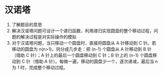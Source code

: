 # 汉诺塔
1. 了解题目的意思
2. 解决汉诺塔问题可设计一个递归函数，利用递归实现圆盘的整个移动过程，问题的解决过程是对实际操作的模拟
3. 对于汉诺塔问题，当只移动一个圆盘时，直接将圆盘从 A 针移动到 C 针。若移动的圆盘为 n(n>1)，则分成几步走：把 (n-1) 个圆盘从 A 针移动到 B 针（借助 C 针）；A 针上的最后一个圆盘移动到 C 针；B 针上的 (n-1) 个圆盘移动到 C 针（借助 A 针）。每做一遍，移动的圆盘少一个，逐次递减，最后当 n 为 1 时，完成整个移动过程。